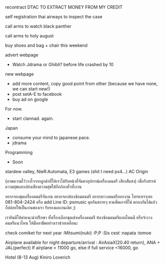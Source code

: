 recontract DTAC TO EXTRACT MONEY FROM MY CREDIT

self registration thai airways to inspect the case

call arms to watch black panther

call arms to holy august

buy shoes and bag + chair this weekend

advert webpage

- Watch Jdrama or Ghibli? before life crashed by 10 

new webpage
- add more content, copy good point from other (because we have none, we can start new!)
- post setA-E to facebook
- buy ad on google

For now.
- start clannad. again.

Japan
- consume your mind to japanese pace.
- jdrama

Programming
- Soon

stardew valley, 
NieR:Automata,
E3 games (shit I need ps4...)
AC Origin

 (ภาพความไว้วางใจจากลูกค้าที่ให้เราได้รับหน้าที่จัดหาอุปกรณ์เครื่องดนตรี เสียงสีแสง) เพื่อรังสรรค์ความสุขและเปล่งเสียงความสุขให้กึกก้องทั่วทั้งงาน
 
 อยากจองชุดเครื่องดนตรีจัดงาน อยากจองห้องซ้อมดนตรี อยากหาวงดนตรีออกงาน โทรหาเราเลย 081-804-2424 หรือ add Line ID: psmusic คุยกันสบายๆ หาแพ็คเกจที่ใช่ ตกลงกันได้แล้ว ก็ปล่อยให้เป็นงานของเรา รับรองผลงานเลิศ ;) 

เรายินดีให้คำแนะนำปรึกษา ทั้งเรื่องเลือกชุดเช่าเครื่องดนตรี ห้องซ้อมดนตรีแบบไหนดี หรือจ้างวงดนตรีแนวไหน ให้มืออาชีพอย่างเราช่วยเหลือนะ

check comiket for next year :Mitsumi(nuki) :P;P :Sis cest :napata :tomoe

Airplane available for night departure/arrival : AirAsiaX(20.40 return), ANA + JAL(perfect) 
If airplane < 11000 go, else if full service <16000, go

Hotel (8-13 Aug)
Kiniro Loverich
